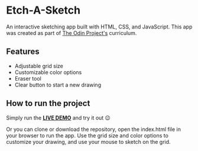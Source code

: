 # Etch-A-Sketch
An interactive sketching app built with HTML, CSS, and JavaScript. This app was created as part of [The Odin Project's](https://www.theodinproject.com/) curriculum.
## Features
* Adjustable grid size  
* Customizable color options  
* Eraser tool  
* Clear button to start a new drawing  
## How to run the project
Simply run the [**LIVE DEMO**](https://tdmgebrisvilis.github.io/etch-a-sketch) and try it out :wink:  
  
Or you can clone or download the repository, open the index.html file in your browser to run the app.
Use the grid size and color options to customize your drawing, and use your mouse to sketch on the grid.